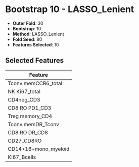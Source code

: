 # Bootstrap 10 - LASSO_Lenient

- **Outer Fold**: 30
- **Bootstrap**: 10
- **Method**: LASSO_Lenient
- **Fold Seed**: 80
- **Features Selected**: 10

## Selected Features

| Feature |
|---------|
| Tconv memCCR6_total |
| NK Ki67_total |
| CD4neg_CD3 |
| CD8 RO PD1_CD3 |
| Treg memory_CD4 |
| Tconv memDR_Tconv |
| CD8 RO DR_CD8 |
| CD27_CD8RO |
| CD14+16+mono_myeloid |
| Ki67_Bcells |
